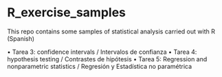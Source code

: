 # R_exercise_samples
This repo contains some samples of statistical analysis carried out with R (Spanish)

• Tarea 3: confidence intervals / Intervalos de confianza
• Tarea 4: hypothesis testing / Contrastes de hipótesis
• Tarea 5: Regression and nonparametric statistics / Regresión y Estadística no paramétrica
